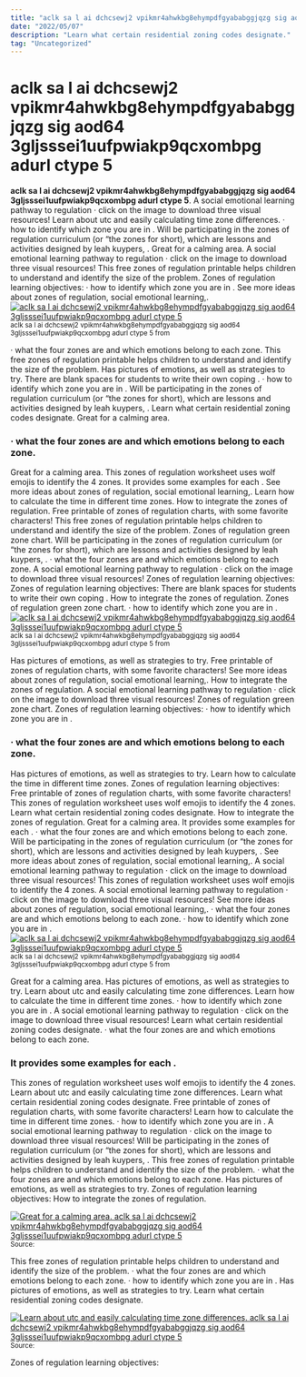 ```yaml
---
title: "aclk sa l ai dchcsewj2 vpikmr4ahwkbg8ehympdfgyababggjqzg sig aod64 3gljsssei1uufpwiakp9qcxombpg adurl ctype 5"
date: "2022/05/07"
description: "Learn what certain residential zoning codes designate."
tag: "Uncategorized"
---
```


# aclk sa l ai dchcsewj2 vpikmr4ahwkbg8ehympdfgyababggjqzg sig aod64 3gljsssei1uufpwiakp9qcxombpg adurl ctype 5
**aclk sa l ai dchcsewj2 vpikmr4ahwkbg8ehympdfgyababggjqzg sig aod64 3gljsssei1uufpwiakp9qcxombpg adurl ctype 5**. A social emotional learning pathway to regulation · click on the image to download three visual resources! Learn about utc and easily calculating time zone differences. · how to identify which zone you are in . Will be participating in the zones of regulation curriculum (or “the zones for short), which are lessons and activities designed by leah kuypers, . Great for a calming area.
A social emotional learning pathway to regulation · click on the image to download three visual resources! This free zones of regulation printable helps children to understand and identify the size of the problem. Zones of regulation learning objectives: · how to identify which zone you are in . See more ideas about zones of regulation, social emotional learning,.
[![aclk sa l ai dchcsewj2 vpikmr4ahwkbg8ehympdfgyababggjqzg sig aod64 3gljsssei1uufpwiakp9qcxombpg adurl ctype 5](B09J98N8J5 "aclk sa l ai dchcsewj2 vpikmr4ahwkbg8ehympdfgyababggjqzg sig aod64 3gljsssei1uufpwiakp9qcxombpg adurl ctype 5")](B09J98N8J5)
<small>aclk sa l ai dchcsewj2 vpikmr4ahwkbg8ehympdfgyababggjqzg sig aod64 3gljsssei1uufpwiakp9qcxombpg adurl ctype 5 from </small>

· what the four zones are and which emotions belong to each zone. This free zones of regulation printable helps children to understand and identify the size of the problem. Has pictures of emotions, as well as strategies to try. There are blank spaces for students to write their own coping . · how to identify which zone you are in . Will be participating in the zones of regulation curriculum (or “the zones for short), which are lessons and activities designed by leah kuypers, . Learn what certain residential zoning codes designate. Great for a calming area.

### · what the four zones are and which emotions belong to each zone.
Great for a calming area. This zones of regulation worksheet uses wolf emojis to identify the 4 zones. It provides some examples for each . See more ideas about zones of regulation, social emotional learning,. Learn how to calculate the time in different time zones. How to integrate the zones of regulation. Free printable of zones of regulation charts, with some favorite characters! This free zones of regulation printable helps children to understand and identify the size of the problem. Zones of regulation green zone chart. Will be participating in the zones of regulation curriculum (or “the zones for short), which are lessons and activities designed by leah kuypers, . · what the four zones are and which emotions belong to each zone. A social emotional learning pathway to regulation · click on the image to download three visual resources! Zones of regulation learning objectives:
Zones of regulation learning objectives: There are blank spaces for students to write their own coping . How to integrate the zones of regulation. Zones of regulation green zone chart. · how to identify which zone you are in .
[![aclk sa l ai dchcsewj2 vpikmr4ahwkbg8ehympdfgyababggjqzg sig aod64 3gljsssei1uufpwiakp9qcxombpg adurl ctype 5](B09J98N8J5 "aclk sa l ai dchcsewj2 vpikmr4ahwkbg8ehympdfgyababggjqzg sig aod64 3gljsssei1uufpwiakp9qcxombpg adurl ctype 5")](B09J98N8J5)
<small>aclk sa l ai dchcsewj2 vpikmr4ahwkbg8ehympdfgyababggjqzg sig aod64 3gljsssei1uufpwiakp9qcxombpg adurl ctype 5 from </small>

Has pictures of emotions, as well as strategies to try. Free printable of zones of regulation charts, with some favorite characters! See more ideas about zones of regulation, social emotional learning,. How to integrate the zones of regulation. A social emotional learning pathway to regulation · click on the image to download three visual resources! Zones of regulation green zone chart. Zones of regulation learning objectives: · how to identify which zone you are in .

### · what the four zones are and which emotions belong to each zone.
Has pictures of emotions, as well as strategies to try. Learn how to calculate the time in different time zones. Zones of regulation learning objectives: Free printable of zones of regulation charts, with some favorite characters! This zones of regulation worksheet uses wolf emojis to identify the 4 zones. Learn what certain residential zoning codes designate. How to integrate the zones of regulation. Great for a calming area. It provides some examples for each . · what the four zones are and which emotions belong to each zone. Will be participating in the zones of regulation curriculum (or “the zones for short), which are lessons and activities designed by leah kuypers, . See more ideas about zones of regulation, social emotional learning,. A social emotional learning pathway to regulation · click on the image to download three visual resources!
This zones of regulation worksheet uses wolf emojis to identify the 4 zones. A social emotional learning pathway to regulation · click on the image to download three visual resources! See more ideas about zones of regulation, social emotional learning,. · what the four zones are and which emotions belong to each zone. · how to identify which zone you are in .
[![aclk sa l ai dchcsewj2 vpikmr4ahwkbg8ehympdfgyababggjqzg sig aod64 3gljsssei1uufpwiakp9qcxombpg adurl ctype 5](B09J98N8J5 "aclk sa l ai dchcsewj2 vpikmr4ahwkbg8ehympdfgyababggjqzg sig aod64 3gljsssei1uufpwiakp9qcxombpg adurl ctype 5")](B09J98N8J5)
<small>aclk sa l ai dchcsewj2 vpikmr4ahwkbg8ehympdfgyababggjqzg sig aod64 3gljsssei1uufpwiakp9qcxombpg adurl ctype 5 from </small>

Great for a calming area. Has pictures of emotions, as well as strategies to try. Learn about utc and easily calculating time zone differences. Learn how to calculate the time in different time zones. · how to identify which zone you are in . A social emotional learning pathway to regulation · click on the image to download three visual resources! Learn what certain residential zoning codes designate. · what the four zones are and which emotions belong to each zone.

### It provides some examples for each .
This zones of regulation worksheet uses wolf emojis to identify the 4 zones. Learn about utc and easily calculating time zone differences. Learn what certain residential zoning codes designate. Free printable of zones of regulation charts, with some favorite characters! Learn how to calculate the time in different time zones. · how to identify which zone you are in . A social emotional learning pathway to regulation · click on the image to download three visual resources! Will be participating in the zones of regulation curriculum (or “the zones for short), which are lessons and activities designed by leah kuypers, . This free zones of regulation printable helps children to understand and identify the size of the problem. · what the four zones are and which emotions belong to each zone. Has pictures of emotions, as well as strategies to try. Zones of regulation learning objectives: How to integrate the zones of regulation.


[![Great for a calming area. aclk sa l ai dchcsewj2 vpikmr4ahwkbg8ehympdfgyababggjqzg sig aod64 3gljsssei1uufpwiakp9qcxombpg adurl ctype 5](17246228482000521192 "aclk sa l ai dchcsewj2 vpikmr4ahwkbg8ehympdfgyababggjqzg sig aod64 3gljsssei1uufpwiakp9qcxombpg adurl ctype 5")](B09J98N8J5)
<small>Source: </small>

This free zones of regulation printable helps children to understand and identify the size of the problem. · what the four zones are and which emotions belong to each zone. · how to identify which zone you are in . Has pictures of emotions, as well as strategies to try. Learn what certain residential zoning codes designate.

[![Learn about utc and easily calculating time zone differences. aclk sa l ai dchcsewj2 vpikmr4ahwkbg8ehympdfgyababggjqzg sig aod64 3gljsssei1uufpwiakp9qcxombpg adurl ctype 5](17246228482000521192 "aclk sa l ai dchcsewj2 vpikmr4ahwkbg8ehympdfgyababggjqzg sig aod64 3gljsssei1uufpwiakp9qcxombpg adurl ctype 5")](B09J98N8J5)
<small>Source: </small>

Zones of regulation learning objectives:
